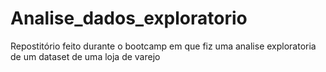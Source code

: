 # Analise_dados_exploratorio
 Repostitório feito durante o bootcamp em que fiz uma analise exploratoria de um dataset de uma loja de varejo  

